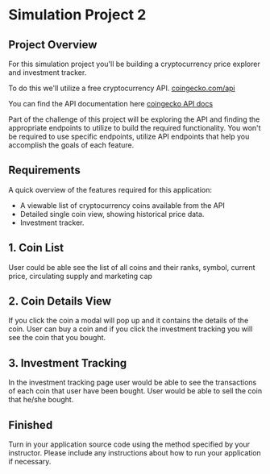 # Simulation Project 2

## Project Overview

For this simulation project you'll be building a cryptocurrency price explorer
and investment tracker.

To do this we'll utilize a free cryptocurrency API.
[coingecko.com/api](https://www.coingecko.com/api)

You can find the API documentation here
[coingecko API docs](https://www.coingecko.com/api/documentations/v3)

Part of the challenge of this project will be exploring the API and finding the
appropriate endpoints to utilize to build the required functionality. You won't
be required to use specific endpoints, utilize API endpoints that help you
accomplish the goals of each feature.

## Requirements

A quick overview of the features required for this application:

- A viewable list of cryptocurrency coins available from the API
- Detailed single coin view, showing historical price data.
- Investment tracker.

## 1. Coin List

<!-- The home page of your application should show a list of available coins. There
are a few different API endpoints that can return this information, feel free to
use one that you feel is most useful for your application.

The data available for each coin on this first page needs to be at least the
coin **name**, **symbol**, **current price**, **coin logo**, plus any other data
you find interesting. The price can be in the currency of your choosing.

Users should be able to click on a coin in this view and be directed to the coin
details view, the requirements of this view will be detailed below. -->
User could be able see the list of all coins and their ranks, symbol, current price, circulating supply and marketing cap

## 2. Coin Details View

<!-- This view is for viewing details about a single type of coin.

The main element of this view will be a historical price chart. This chart
should be able to display pricing data in the following increments.

- All time (since the coin price was tracked)
- 1 Year
- 6 Months
- 1 Month
- 1 Week
- 24 Hours

You'll need to create some mechanism to allow users to switch between displaying
these increments.

Here are some React.js charting libraries you may find useful:

- [Recharts](https://github.com/recharts/recharts)
- [Victory](https://github.com/FormidableLabs/victory)
- [Nivo](https://github.com/plouc/nivo)
- [Vis](https://github.com/uber/react-vis)
- [VX](https://github.com/hshoff/vx)

Feel free to add any other details to this page as you see fit. -->
If you click the coin a modal will pop up and it contains the details of the coin. User can buy a coin and if you click the investment tracking you will see the coin that you bought.

## 3. Investment Tracking
<!-- 
Users want to be able to track their crypto investments through your
application. This means you'll need a way to keep track of the coins they've
invested in, along with their history of transactions. To keep things simple
we'll only allow two types of transactions, buy and sell.

We won't worry about user accounts or logins for this application, you can just
build it for one user.

To persist the data for this part of the application there is a server installed
in this repository that will allow you to save and query data. You can start the
server with the following command

```sh
npm run server
```

To keeps things simple the data-store and API only consist of a list of
transactions. Even with this simple data-model you should be able to implement
simple buy and sell transactions to track a users profit/loss for a particular
coin.

You can query all of the transactions at `localhost:4000/transactions`.

> Note:
>
> To avoid issues with CORS when accessing this API you'll probably want to
> setup a proxy configuration. This is specific to users of create-react-app.
>
> Documentation:
> https://create-react-app.dev/docs/proxying-api-requests-in-development/
>
> Video walkthrough: https://youtu.be/rYx3Phl9gEM

This endpoint supports the following operations:

- `GET /transactions` - get all transactions
- `GET /transactions/1` - get transactions by `id`
- `POST /transactions` - add a new transaction, an `id` will automatically be
  added
- `PUT /transactions/1` - put a transaction by id
- `PATCH /transactions/1` - update a transaction by id
- `DELETE /transactions/1` - delete transaction by id

There is not a specific methodology required to implement this feature (other
than the math needs to work out correctly) so feel free to calculate and collect
data as you see fit. As a hint there are a few key pieces of data a transaction
will likely require for proper tracking.

- Cryptocurrency invested in.
- Price of coin when purchased / sold. You can restrict this to a government
  issued currency if you'd like.
- Total profit / loss. -->
In the investment tracking page user would be able to see the transactions of each coin that user have been bought. User would be able to sell the coin that he/she bought.

## Finished

Turn in your application source code using the method specified by your
instructor. Please include any instructions about how to run your application if
necessary.
